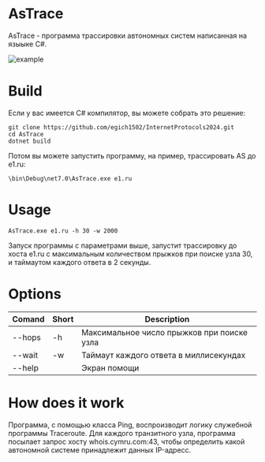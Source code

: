 # AsTrace
AsTrace - программа трассировки автономных систем написанная на языыке C#.

![example](https://github.com/egich1502/InternetProtocols2024/assets/43640874/696b2e89-96d9-44b4-8a53-f87dfdc2d3e6)
# Build
Если у вас имеется C# компилятор, вы можете собрать это решение: 
```
git clone https://github.com/egich1502/InternetProtocols2024.git
cd AsTrace
dotnet build
```
Потом вы можете запустить программу, на пример, трассировать AS до e1.ru:
```
\bin\Debug\net7.0\AsTrace.exe e1.ru
```
# Usage
```
AsTrace.exe e1.ru -h 30 -w 2000
```
Запуск программы с параметрами выше, запустит трассировку до хоста e1.ru с максимальным количеством прыжков при поиске узла 30, и таймаутом каждого ответа в 2 секунды.
# Options
|Comand|Short|Description|
|-|-|-|
|--hops|-h|Максимальное число прыжков при поиске узла|
|--wait|-w|Таймаут каждого ответа в миллисекундах|
|--help||Экран помощи|
# How does it work
Программа, с помощью класса Ping, воспроизводит логику служебной программы Traceroute. Для каждого транзитного узла, программа посылает запрос хосту whois.cymru.com:43, чтобы определить какой автономной системе принадлежит данных IP-адресс.
